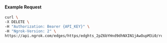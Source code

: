 <!-- Code generated for API Clients. DO NOT EDIT. -->

#### Example Request

```bash
curl \
-X DELETE \
-H "Authorization: Bearer {API_KEY}" \
-H "Ngrok-Version: 2" \
https://api.ngrok.com/edges/https/edghts_2pZ6bYHnd9dhNXIN1jAwOupM3i0/routes/edghtsrt_2pZ6bdoRNdKX7zL7sjm6ZFv9zYZ/oauth
```
